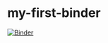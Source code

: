 # my-first-binder
[![Binder](https://mybinder.org/badge_logo.svg)](https://mybinder.org/v2/gh/livybaxley/my-first-binder/HEAD)
